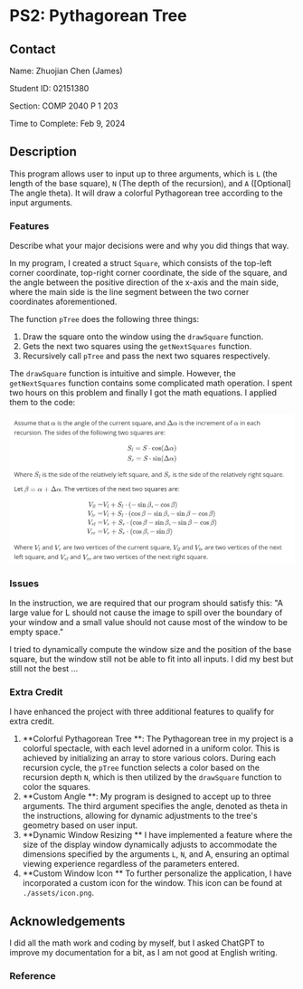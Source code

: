 # PS2: Pythagorean Tree

## Contact

Name: Zhuojian Chen (James)

Student ID: 02151380

Section: COMP 2040 P 1 203

Time to Complete: Feb 9, 2024

## Description

This program allows user to input up to three arguments, which is `L` (the length of the base square), `N` (The depth of the recursion), and `A` ([Optional] The angle theta). It will draw a colorful Pythagorean tree according to the input arguments.

### Features

Describe what your major decisions were and why you did things that way.

In my program, I created a struct `Square`, which consists of the top-left corner coordinate, top-right corner coordinate, the side of the square, and the angle between the positive direction of the x-axis and the main side, where the main side is the line segment between the two corner coordinates aforementioned.

The function `pTree` does the following three things:

1. Draw the square onto the window using the `drawSquare` function.
2. Gets the next two squares using the `getNextSquares` function.
3. Recursively call `pTree` and pass the next two squares respectively.

The `drawSquare` function is intuitive and simple. However, the `getNextSquares` function contains some complicated math operation. I spent two hours on this problem and finally I got the math equations. I applied them to the code:

![Equations](./assets/equations.png)

### Issues

In the instruction, we are required that our program should satisfy this: "A large value for L should not cause the image to spill over the boundary of your window and a small value should not cause most of the window to be empty space."

I tried to dynamically compute the window size and the position of the base square, but the window still not be able to fit into all inputs. I did my best but still not the best ...

### Extra Credit

I have enhanced the project with three additional features to qualify for extra credit.

1. **Colorful Pythagorean Tree
   **: The Pythagorean tree in my project is a colorful spectacle, with each level adorned in a uniform color. This is achieved by initializing an array to store various colors. During each recursion cycle, the `pTree` function selects a color based on the recursion depth `N`, which is then utilized by the `drawSquare` function to color the squares.
2. **Custom Angle
   **: My program is designed to accept up to three arguments. The third argument specifies the angle, denoted as theta in the instructions, allowing for dynamic adjustments to the tree's geometry based on user input.
3. **Dynamic Window Resizing
   ** I have implemented a feature where the size of the display window dynamically adjusts to accommodate the dimensions specified by the arguments `L`, `N`, and A, ensuring an optimal viewing experience regardless of the parameters entered.
4. **Custom Window Icon
   ** To further personalize the application, I have incorporated a custom icon for the window. This icon can be found at `./assets/icon.png`.

## Acknowledgements

I did all the math work and coding by myself, but I asked ChatGPT to improve my documentation for a bit, as I am not good at English writing.

### Reference

